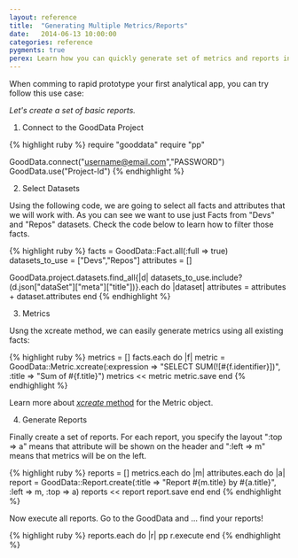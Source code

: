 ```yaml
---
layout: reference
title:  "Generating Multiple Metrics/Reports"
date:   2014-06-13 10:00:00
categories: reference
pygments: true
perex: Learn how you can quickly generate set of metrics and reports in your newly created project.
---
```


When comming to rapid prototype your first analytical app, you can try follow this use case:

_Let's create a set of basic reports._

1) Connect to the GoodData Project 

{% highlight ruby %}
require "gooddata"
require "pp"

GoodData.connect("username@email.com","PASSWORD")
GoodData.use("Project-Id")
{% endhighlight %}


2) Select Datasets 

Using the following code, we are going to select all facts and attributes that we will work with. As you can see we want to use just Facts from "Devs" and "Repos" datasets. Check the code below to learn how to filter those facts.

{% highlight ruby %}
facts = GoodData::Fact.all(:full => true)
datasets_to_use = ["Devs","Repos"]
attributes = []

GoodData.project.datasets.find_all{|d| datasets_to_use.include?(d.json["dataSet"]["meta"]["title"])}.each do |dataset|
  attributes = attributes + dataset.attributes
end
{% endhighlight %}

3) Metrics

Usng the xcreate method, we can easily generate metrics using all existing facts:

{% highlight ruby %}
metrics = []
facts.each do |f|
  metric = GoodData::Metric.xcreate(:expression => "SELECT SUM(![#{f.identifier}])", :title => "Sum of #{f.title}")
  metrics << metric
  metric.save
end
{% endhighlight %}

Learn more about [_xcreate_ method](http://sdk.gooddata.com/gooddata-ruby/reference/crunching-numbers/) for the Metric object.

4) Generate Reports

Finally create a set of reports. For each report, you specify the layout ":top => a" means that attribute will be shown on the header and ":left => m" means that metrics will be on the left.

{% highlight ruby %}
reports = []
metrics.each do |m|
  attributes.each do |a|
    report = GoodData::Report.create(:title => "Report #{m.title} by #{a.title}", :left => m, :top => a)
    reports << report
    report.save
  end
end
{% endhighlight %}

Now execute all reports. Go to the GoodData and ... find your reports!

{% highlight ruby %}
reports.each do |r|
  pp r.execute
end
{% endhighlight %}
